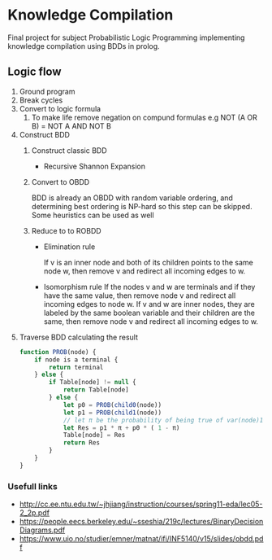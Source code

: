 # Knowledge Compilation
Final project for subject Probabilistic Logic Programming implementing knowledge compilation using BDDs in prolog.

## Logic flow
1. Ground program
2. Break cycles
3. Convert to logic formula
    1. To make life remove negation on compund formulas e.g NOT (A OR B) = NOT A AND NOT B
4. Construct BDD
    1. Construct classic BDD
        - Recursive Shannon Expansion
    2. Convert to OBDD

        BDD is already an OBDD with random variable ordering, and determining best ordering is NP-hard so this step can be skipped. Some heuristics can be used as well
    3. Reduce to to ROBDD
        - Elimination rule 

            If v is an inner node and both of its children
            points to the same node w, then remove v and
            redirect all incoming edges to w.
        - Isomorphism rule 
            If the nodes v and w are terminals and if they
            have the same value, then remove node v and
            redirect all incoming edges to node w. If v and w are
            inner nodes, they are labeled by the same boolean
            variable and their children are the same, then remove
            node v and redirect all incoming edges to w.
5. Traverse BDD calculating the result
    ```js
    function PROB(node) {
        if node is a terminal {
            return terminal
        } else {
            if Table[node] != null {
                return Table[node]
            } else {
                let p0 = PROB(child0(node))
                let p1 = PROB(child1(node))
                // let π be the probability of being true of var(node)1
                let Res = p1 * π + p0 * ( 1 - π)
                Table[node] = Res
                return Res
            }
        }
    }
    ```

### Usefull links
- http://cc.ee.ntu.edu.tw/~jhjiang/instruction/courses/spring11-eda/lec05-2_2p.pdf
- https://people.eecs.berkeley.edu/~sseshia/219c/lectures/BinaryDecisionDiagrams.pdf
- https://www.uio.no/studier/emner/matnat/ifi/INF5140/v15/slides/obdd.pdf